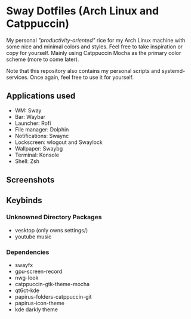 # Sway Dotfiles (Arch Linux and Catppuccin)

My personal _"productivity-oriented"_ rice for my Arch Linux machine with some nice and minimal colors and styles. Feel free to take inspiration or copy for yourself. Mainly using Catppuccin Mocha as the primary color scheme (more to come later).

Note that this repository also contains my personal scripts and systemd-services. Once again, feel free to use it for yourself.

## Applications used

-   WM: Sway
-   Bar: Waybar
-   Launcher: Rofi
-   File manager: Dolphin
-   Notifications: Swaync
-   Lockscreen: wlogout and Swaylock
-   Wallpaper: Swaybg
-   Terminal: Konsole
-   Shell: Zsh

## Screenshots

## Keybinds

### Unknowned Directory Packages

-   vesktop (only owns settings/)
-   youtube music

### Dependencies

-   swayfx
-   gpu-screen-record
-   nwg-look
-   catppuccin-gtk-theme-mocha
-   qt6ct-kde
-   papirus-folders-catppuccin-git
-   papirus-icon-theme
-   kde darkly theme
